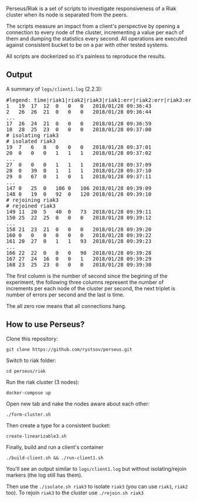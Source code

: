 Perseus/Riak is a set of scripts to investigate responsiveness of a Riak cluster when its node is separated from the peers.

The scripts measure an impact from a client's perspective by opening a connection to every node of the cluster, incrementing a value per each of them and dumping the statistics every second. All operations are executed against consistent bucket to be on a par with other tested systems.

All scripts are dockerized so it's painless to reproduce the results.

## Output

A summary of `logs/client1.log` (2.2.3):

<pre>#legend: time|riak1|riak2|riak3|riak1:err|riak2:err|riak3:err
1	19	17	12	0	0	0	2018/01/28 09:36:43
2	26	26	21	0	0	0	2018/01/28 09:36:44
...
17	26	24	21	0	0	0	2018/01/28 09:36:59
18	28	25	23	0	0	0	2018/01/28 09:37:00
# isolating riak3
# isolated riak3
19	7	6	8	0	0	0	2018/01/28 09:37:01
20	0	0	0	1	1	1	2018/01/28 09:37:02
...
27	0	0	0	1	1	1	2018/01/28 09:37:09
28	0	39	0	1	1	1	2018/01/28 09:37:10
29	0	67	0	1	0	1	2018/01/28 09:37:11
...
147	0	25	0	106	0	106	2018/01/28 09:39:09
148	0	19	0	92	0	120	2018/01/28 09:39:10
# rejoining riak3
# rejoined riak3
149	11	20	5	40	0	73	2018/01/28 09:39:11
150	25	22	25	0	0	0	2018/01/28 09:39:12
...
158	21	23	21	0	0	0	2018/01/28 09:39:20
160	0	0	0	0	0	0	2018/01/28 09:39:22
161	20	27	0	1	1	93	2018/01/28 09:39:23
...
166	22	22	0	0	0	90	2018/01/28 09:39:28
167	27	24	16	0	0	1	2018/01/28 09:39:29
168	23	25	23	0	0	0	2018/01/28 09:39:30
</pre>

The first column is the number of second since the begining of the experiment, the following three columns represent the number of increments per each node of the cluster per second, the next triplet is number of errors per second and the last is time.

The all zero row means that all connections hang.

## How to use Perseus?

Clone this repository:

    git clone https://github.com/rystsov/perseus.git

Switch to riak folder:

    cd perseus/riak

Run the riak cluster (3 nodes):

    docker-compose up

Open new tab and nake the nodes aware about each other:

    ./form-cluster.sh

Then create a type for a consistent bucket:

    create-linearizable3.sh

Finally, build and run a client's container

    ./build-client.sh && ./run-client1.sh

You'll see an output similar to `logs/client1.log` but without isolating/rejoin markers (the log still has them).

Then use the `./isolate.sh riak3` to isolate `riak3` (you can use `riak1`, `riak2` too). To rejoin `riak3` to the cluster use  `./rejoin.sh riak3`